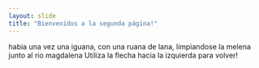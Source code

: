```yaml
---
layout: slide
title: "Bienvenidos a la segunda página!"
---
```

habia una vez una iguana, con una ruana de lana, limpiandose la melena junto al rio magdalena
Utiliza la flecha hacia la izquierda para volver!
